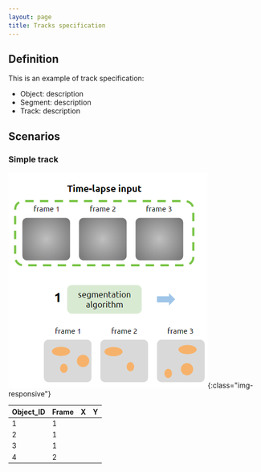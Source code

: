 ```yaml
---
layout: page
title: Tracks specification
---
```



## Definition

This is an example of track specification:

- Object: description
- Segment: description
- Track: description

## Scenarios

### Simple track

![A simple track](SimpleTrack.png){:class="img-responsive"}


Object_ID  |  Frame  |  X |  Y
-----------|---------|----|-----
1          |    1    |    |  
2          |    1    |    |  
3          |    1    |    | 
4          |    2    |    |

